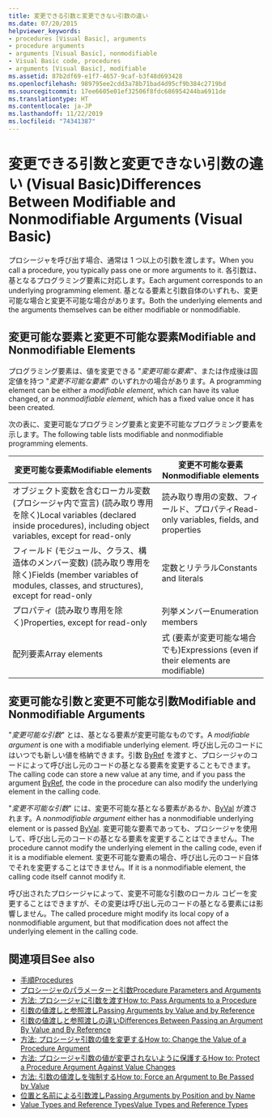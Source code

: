 ```yaml
---
title: 変更できる引数と変更できない引数の違い
ms.date: 07/20/2015
helpviewer_keywords:
- procedures [Visual Basic], arguments
- procedure arguments
- arguments [Visual Basic], nonmodifiable
- Visual Basic code, procedures
- arguments [Visual Basic], modifiable
ms.assetid: 87b2df69-e1f7-4657-9caf-b3f48d693428
ms.openlocfilehash: 989795ee2cdd3a78b71bad4d95cf9b384c2719bd
ms.sourcegitcommit: 17ee6605e01ef32506f8fdc686954244ba6911de
ms.translationtype: HT
ms.contentlocale: ja-JP
ms.lasthandoff: 11/22/2019
ms.locfileid: "74341387"
---
```

# <a name="differences-between-modifiable-and-nonmodifiable-arguments-visual-basic"></a><span data-ttu-id="00a8a-102">変更できる引数と変更できない引数の違い (Visual Basic)</span><span class="sxs-lookup"><span data-stu-id="00a8a-102">Differences Between Modifiable and Nonmodifiable Arguments (Visual Basic)</span></span>
<span data-ttu-id="00a8a-103">プロシージャを呼び出す場合、通常は 1 つ以上の引数を渡します。</span><span class="sxs-lookup"><span data-stu-id="00a8a-103">When you call a procedure, you typically pass one or more arguments to it.</span></span> <span data-ttu-id="00a8a-104">各引数は、基となるプログラミング要素に対応します。</span><span class="sxs-lookup"><span data-stu-id="00a8a-104">Each argument corresponds to an underlying programming element.</span></span> <span data-ttu-id="00a8a-105">基となる要素と引数自体のいずれも、変更可能な場合と変更不可能な場合があります。</span><span class="sxs-lookup"><span data-stu-id="00a8a-105">Both the underlying elements and the arguments themselves can be either modifiable or nonmodifiable.</span></span>  
  
## <a name="modifiable-and-nonmodifiable-elements"></a><span data-ttu-id="00a8a-106">変更可能な要素と変更不可能な要素</span><span class="sxs-lookup"><span data-stu-id="00a8a-106">Modifiable and Nonmodifiable Elements</span></span>  
 <span data-ttu-id="00a8a-107">プログラミング要素は、値を変更できる "*変更可能な要素*"、または作成後は固定値を持つ "*変更不可能な要素*" のいずれかの場合があります。</span><span class="sxs-lookup"><span data-stu-id="00a8a-107">A programming element can be either a *modifiable element*, which can have its value changed, or a *nonmodifiable element*, which has a fixed value once it has been created.</span></span>  
  
 <span data-ttu-id="00a8a-108">次の表に、変更可能なプログラミング要素と変更不可能なプログラミング要素を示します。</span><span class="sxs-lookup"><span data-stu-id="00a8a-108">The following table lists modifiable and nonmodifiable programming elements.</span></span>  
  
|<span data-ttu-id="00a8a-109">変更可能な要素</span><span class="sxs-lookup"><span data-stu-id="00a8a-109">Modifiable elements</span></span>|<span data-ttu-id="00a8a-110">変更不可能な要素</span><span class="sxs-lookup"><span data-stu-id="00a8a-110">Nonmodifiable elements</span></span>|  
|-------------------------|----------------------------|  
|<span data-ttu-id="00a8a-111">オブジェクト変数を含むローカル変数 (プロシージャ内で宣言) (読み取り専用を除く)</span><span class="sxs-lookup"><span data-stu-id="00a8a-111">Local variables (declared inside procedures), including object variables, except for read-only</span></span>|<span data-ttu-id="00a8a-112">読み取り専用の変数、フィールド、プロパティ</span><span class="sxs-lookup"><span data-stu-id="00a8a-112">Read-only variables, fields, and properties</span></span>|  
|<span data-ttu-id="00a8a-113">フィールド (モジュール、クラス、構造体のメンバー変数) (読み取り専用を除く)</span><span class="sxs-lookup"><span data-stu-id="00a8a-113">Fields (member variables of modules, classes, and structures), except for read-only</span></span>|<span data-ttu-id="00a8a-114">定数とリテラル</span><span class="sxs-lookup"><span data-stu-id="00a8a-114">Constants and literals</span></span>|  
|<span data-ttu-id="00a8a-115">プロパティ (読み取り専用を除く)</span><span class="sxs-lookup"><span data-stu-id="00a8a-115">Properties, except for read-only</span></span>|<span data-ttu-id="00a8a-116">列挙メンバー</span><span class="sxs-lookup"><span data-stu-id="00a8a-116">Enumeration members</span></span>|  
|<span data-ttu-id="00a8a-117">配列要素</span><span class="sxs-lookup"><span data-stu-id="00a8a-117">Array elements</span></span>|<span data-ttu-id="00a8a-118">式 (要素が変更可能な場合でも)</span><span class="sxs-lookup"><span data-stu-id="00a8a-118">Expressions (even if their elements are modifiable)</span></span>|  
  
## <a name="modifiable-and-nonmodifiable-arguments"></a><span data-ttu-id="00a8a-119">変更可能な引数と変更不可能な引数</span><span class="sxs-lookup"><span data-stu-id="00a8a-119">Modifiable and Nonmodifiable Arguments</span></span>  
 <span data-ttu-id="00a8a-120">"*変更可能な引数*" とは、基となる要素が変更可能なものです。</span><span class="sxs-lookup"><span data-stu-id="00a8a-120">A *modifiable argument* is one with a modifiable underlying element.</span></span> <span data-ttu-id="00a8a-121">呼び出し元のコードにはいつでも新しい値を格納できます。引数 [ByRef](../../../../visual-basic/language-reference/modifiers/byref.md) を渡すと、プロシージャのコードによって呼び出し元のコードの基となる要素を変更することもできます。</span><span class="sxs-lookup"><span data-stu-id="00a8a-121">The calling code can store a new value at any time, and if you pass the argument [ByRef](../../../../visual-basic/language-reference/modifiers/byref.md), the code in the procedure can also modify the underlying element in the calling code.</span></span>  
  
 <span data-ttu-id="00a8a-122">"*変更不可能な引数*" には、変更不可能な基となる要素があるか、[ByVal](../../../../visual-basic/language-reference/modifiers/byval.md) が渡されます。</span><span class="sxs-lookup"><span data-stu-id="00a8a-122">A *nonmodifiable argument* either has a nonmodifiable underlying element or is passed [ByVal](../../../../visual-basic/language-reference/modifiers/byval.md).</span></span> <span data-ttu-id="00a8a-123">変更可能な要素であっても、プロシージャを使用して、呼び出し元のコードの基となる要素を変更することはできません。</span><span class="sxs-lookup"><span data-stu-id="00a8a-123">The procedure cannot modify the underlying element in the calling code, even if it is a modifiable element.</span></span> <span data-ttu-id="00a8a-124">変更不可能な要素の場合、呼び出し元のコード自体でそれを変更することはできません。</span><span class="sxs-lookup"><span data-stu-id="00a8a-124">If it is a nonmodifiable element, the calling code itself cannot modify it.</span></span>  
  
 <span data-ttu-id="00a8a-125">呼び出されたプロシージャによって、変更不可能な引数のローカル コピーを変更することはできますが、その変更は呼び出し元のコードの基となる要素には影響しません。</span><span class="sxs-lookup"><span data-stu-id="00a8a-125">The called procedure might modify its local copy of a nonmodifiable argument, but that modification does not affect the underlying element in the calling code.</span></span>  
  
## <a name="see-also"></a><span data-ttu-id="00a8a-126">関連項目</span><span class="sxs-lookup"><span data-stu-id="00a8a-126">See also</span></span>

- [<span data-ttu-id="00a8a-127">手順</span><span class="sxs-lookup"><span data-stu-id="00a8a-127">Procedures</span></span>](./index.md)
- [<span data-ttu-id="00a8a-128">プロシージャのパラメーターと引数</span><span class="sxs-lookup"><span data-stu-id="00a8a-128">Procedure Parameters and Arguments</span></span>](./procedure-parameters-and-arguments.md)
- [<span data-ttu-id="00a8a-129">方法: プロシージャに引数を渡す</span><span class="sxs-lookup"><span data-stu-id="00a8a-129">How to: Pass Arguments to a Procedure</span></span>](./how-to-pass-arguments-to-a-procedure.md)
- [<span data-ttu-id="00a8a-130">引数の値渡しと参照渡し</span><span class="sxs-lookup"><span data-stu-id="00a8a-130">Passing Arguments by Value and by Reference</span></span>](./passing-arguments-by-value-and-by-reference.md)
- [<span data-ttu-id="00a8a-131">引数の値渡しと参照渡しの違い</span><span class="sxs-lookup"><span data-stu-id="00a8a-131">Differences Between Passing an Argument By Value and By Reference</span></span>](./differences-between-passing-an-argument-by-value-and-by-reference.md)
- [<span data-ttu-id="00a8a-132">方法: プロシージャ引数の値を変更する</span><span class="sxs-lookup"><span data-stu-id="00a8a-132">How to: Change the Value of a Procedure Argument</span></span>](./how-to-change-the-value-of-a-procedure-argument.md)
- [<span data-ttu-id="00a8a-133">方法: プロシージャ引数の値が変更されないように保護する</span><span class="sxs-lookup"><span data-stu-id="00a8a-133">How to: Protect a Procedure Argument Against Value Changes</span></span>](./how-to-protect-a-procedure-argument-against-value-changes.md)
- [<span data-ttu-id="00a8a-134">方法: 引数の値渡しを強制する</span><span class="sxs-lookup"><span data-stu-id="00a8a-134">How to: Force an Argument to Be Passed by Value</span></span>](./how-to-force-an-argument-to-be-passed-by-value.md)
- [<span data-ttu-id="00a8a-135">位置と名前による引数渡し</span><span class="sxs-lookup"><span data-stu-id="00a8a-135">Passing Arguments by Position and by Name</span></span>](./passing-arguments-by-position-and-by-name.md)
- [<span data-ttu-id="00a8a-136">Value Types and Reference Types</span><span class="sxs-lookup"><span data-stu-id="00a8a-136">Value Types and Reference Types</span></span>](../../../../visual-basic/programming-guide/language-features/data-types/value-types-and-reference-types.md)
